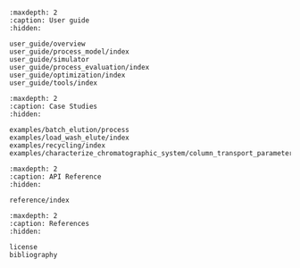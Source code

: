 ```{include} ../../README.md
```

```{toctree}
:maxdepth: 2
:caption: User guide
:hidden:

user_guide/overview
user_guide/process_model/index
user_guide/simulator
user_guide/process_evaluation/index
user_guide/optimization/index
user_guide/tools/index
```

```{toctree}
:maxdepth: 2
:caption: Case Studies
:hidden:

examples/batch_elution/process
examples/load_wash_elute/index
examples/recycling/index
examples/characterize_chromatographic_system/column_transport_parameters
```

```{toctree}
:maxdepth: 2
:caption: API Reference
:hidden:

reference/index
```

```{toctree}
:maxdepth: 2
:caption: References
:hidden:

license
bibliography
```

